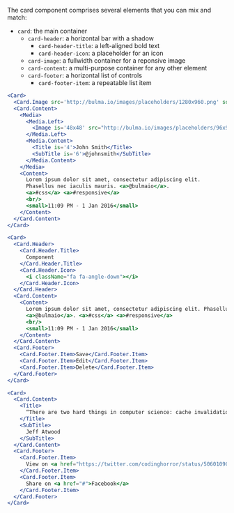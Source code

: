 The card component comprises several elements that you can mix and match:

- `card`: the main container
  - `card-header`: a horizontal bar with a shadow
    - `card-header-title`: a left-aligned bold text
    - `card-header-icon`: a placeholder for an icon
  - `card-image`: a fullwidth container for a reponsive image
  - `card-content`: a multi-purpose container for any other element
  - `card-footer`: a horizontal list of controls
    - `card-footer-item`: a repeatable list item

```jsx
<Card>
  <Card.Image src='http://bulma.io/images/placeholders/1280x960.png' square='4by3' />
  <Card.Content>
    <Media>
      <Media.Left>
        <Image is='48x48' src="http://bulma.io/images/placeholders/96x96.png" alt="Image" />
      </Media.Left>
      <Media.Content>
        <Title is='4'>John Smith</Title>
        <SubTitle is='6'>@johnsmith</SubTitle>
      </Media.Content>
    </Media>
    <Content>
      Lorem ipsum dolor sit amet, consectetur adipiscing elit.
      Phasellus nec iaculis mauris. <a>@bulmaio</a>.
      <a>#css</a> <a>#responsive</a>
      <br/>
      <small>11:09 PM - 1 Jan 2016</small>
    </Content>
  </Card.Content>
</Card>
```

```jsx
<Card>
  <Card.Header>
    <Card.Header.Title>
      Component
    </Card.Header.Title>
    <Card.Header.Icon>
      <i className="fa fa-angle-down"></i>
    </Card.Header.Icon>
  </Card.Header>
  <Card.Content>
    <Content>
      Lorem ipsum dolor sit amet, consectetur adipiscing elit. Phasellus nec iaculis mauris.
      <a>@bulmaio</a>. <a>#css</a> <a>#responsive</a>
      <br/>
      <small>11:09 PM - 1 Jan 2016</small>
    </Content>
  </Card.Content>
  <Card.Footer>
    <Card.Footer.Item>Save</Card.Footer.Item>
    <Card.Footer.Item>Edit</Card.Footer.Item>
    <Card.Footer.Item>Delete</Card.Footer.Item>
  </Card.Footer>
</Card>
```

```jsx
<Card>
  <Card.Content>
    <Title>
      “There are two hard things in computer science: cache invalidation, naming things, and off-by-one errors.”
    </Title>
    <SubTitle>
      Jeff Atwood
    </SubTitle>
  </Card.Content>
  <Card.Footer>
    <Card.Footer.Item>
      View on <a href="https://twitter.com/codinghorror/status/506010907021828096">Twitter</a>
    </Card.Footer.Item>
    <Card.Footer.Item>
      Share on <a href="#">Facebook</a>
    </Card.Footer.Item>
  </Card.Footer>
</Card>
```
